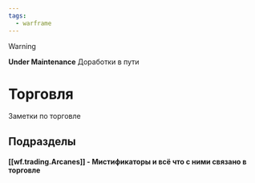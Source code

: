 ```yaml
---
tags:
  - warframe
---
```


>[!warning]
>**Under Maintenance**
>Доработки в пути

# Торговля
Заметки по торговле
## Подразделы
#### [[wf.trading.Arcanes]] - Мистификаторы и всё что с ними связано в торговле